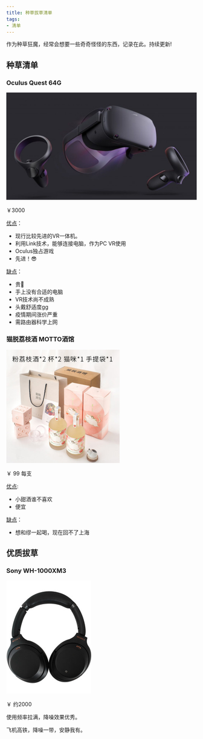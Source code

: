 ```yaml
---
title: 种草拔草清单
tags:
- 清单
---
```


作为种草狂魔，经常会想要一些奇奇怪怪的东西，记录在此。持续更新!

## 种草清单

### Oculus Quest 64G

![oculus](/source/images/WishList/oculus_quest.jpg)

￥3000

<u>优点</u>：

- 现行比较先进的VR一体机。
- 利用Link技术，能够连接电脑，作为PC VR使用
- Oculus独占游戏
- 先进！:sunglasses:

<u>缺点</u>：

- 贵:hear_no_evil:
- 手上没有合适的电脑
- VR技术尚不成熟
- 头戴舒适度gg
- 疫情期间涨价严重
- 需路由器科学上网

### 猫脱荔枝酒 MOTTO酒馆

![猫脱](/source/images/WishList/maotuo.jpg)

￥ 99 每支

<u>优点</u>:

- 小甜酒谁不喜欢
- 便宜

<u>缺点</u>：

- 想和缪一起喝，现在回不了上海

## 优质拔草

### Sony WH-1000XM3

![sony](/source/images/WishList/sony_wh.jpg)

￥ 约2000

使用频率拉满，降噪效果优秀。

飞机高铁，降噪一带，安静我有。

